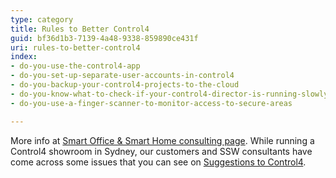 ```yaml
---
type: category
title: Rules to Better Control4
guid: bf36d1b3-7139-4a48-9338-859890ce431f
uri: rules-to-better-control4
index:
- do-you-use-the-control4-app
- do-you-set-up-separate-user-accounts-in-control4
- do-you-backup-your-control4-projects-to-the-cloud
- do-you-know-what-to-check-if-your-control4-director-is-running-slowly
- do-you-use-a-finger-scanner-to-monitor-access-to-secure-areas

---
```

More info at [Smart Office & Smart Home consulting page](https&#58;//www.ssw.com.au/ssw/Consulting/Smart-Office-and-Smart-Home.aspx). While running a Control4 showroom in Sydney, our customers and SSW consultants have come across some issues that you can see on [Suggestions to Control4](https&#58;//bettersoftwaresuggestions.com/category/control4/).

